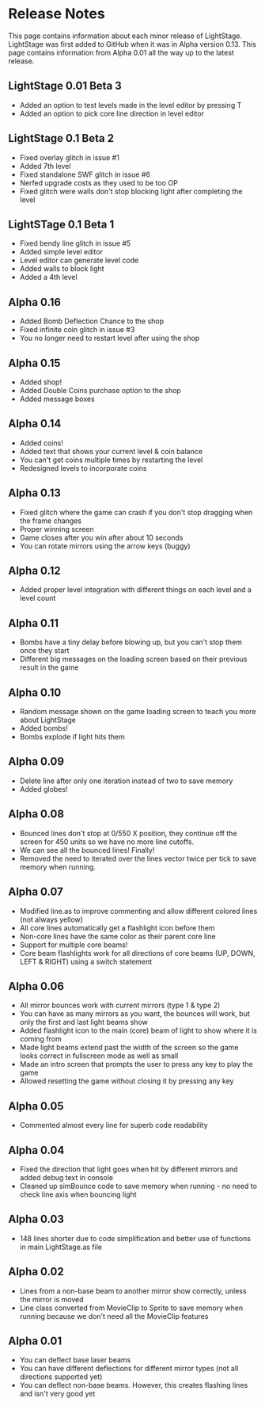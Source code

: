 # Release Notes
This page contains information about each minor release of LightStage. LightStage was first added to GitHub when it was in Alpha version 0.13. This page contains information from Alpha 0.01 all the way up to the latest release.

## LightStage 0.01 Beta 3
- Added an option to test levels made in the level editor by pressing T
- Added an option to pick core line direction in level editor

## LightStage 0.1 Beta 2
- Fixed overlay glitch in issue #1
- Added 7th level
- Fixed standalone SWF glitch in issue #6
- Nerfed upgrade costs as they used to be too OP
- Fixed glitch were walls don't stop blocking light after completing the level

## LightSTage 0.1 Beta 1
- Fixed bendy line glitch in issue #5
- Added simple level editor
- Level editor can generate level code
- Added walls to block light
- Added a 4th level

## Alpha 0.16
- Added Bomb Deflection Chance to the shop
- Fixed infinite coin glitch in issue #3
- You no longer need to restart level after using the shop

## Alpha 0.15
- Added shop!
- Added Double Coins purchase option to the shop
- Added message boxes

## Alpha 0.14
- Added coins!
- Added text that shows your current level & coin balance
- You can't get coins multiple times by restarting the level
- Redesigned levels to incorporate coins

## Alpha 0.13
- Fixed glitch where the game can crash if you don't stop dragging when the frame changes
- Proper winning screen
- Game closes after you win after about 10 seconds
- You can rotate mirrors using the arrow keys (buggy)

## Alpha 0.12
- Added proper level integration with different things on each level and a level count

## Alpha 0.11
- Bombs have a tiny delay before blowing up, but you can't stop them once they start
- Different big messages on the loading screen based on their previous result in the game

## Alpha 0.10
- Random message shown on the game loading screen to teach you more about LightStage
- Added bombs!
- Bombs explode if light hits them

## Alpha 0.09
- Delete line after only one iteration instead of two to save memory
- Added globes!

## Alpha 0.08
- Bounced lines don't stop at 0/550 X position, they continue off the screen for 450 units so we have no more line cutoffs.
- We can see all the bounced lines! Finally!
- Removed the need to iterated over the lines vector twice per tick to save memory when running.

## Alpha 0.07
- Modified line.as to improve commenting and allow different colored lines (not always yellow)
- All core lines automatically get a flashlight icon before them
- Non-core lines have the same color as their parent core line
- Support for multiple core beams!
- Core beam flashlights work for all directions of core beams (UP, DOWN, LEFT & RIGHT) using a switch statement

## Alpha 0.06
- All mirror bounces work with current mirrors (type 1 & type 2)
- You can have as many mirrors as you want, the bounces will work, but only the first and last light beams show
- Added flashlight icon to the main (core) beam of light to show where it is coming from
- Made light beams extend past the width of the screen so the game looks correct in fullscreen mode as well as small
- Made an intro screen that prompts the user to press any key to play the game
- Allowed resetting the game without closing it by pressing any key

## Alpha 0.05
- Commented almost every line for superb code readability

## Alpha 0.04
- Fixed the direction that light goes when hit by different mirrors and added debug text in console
- Cleaned up simBounce code to save memory when running - no need to check line axis when bouncing light

## Alpha 0.03
- 148 lines shorter due to code simplification and better use of functions in main LightStage.as file

## Alpha 0.02
- Lines from a non-base beam to another mirror show correctly, unless the mirror is moved
- Line class converted from MovieClip to Sprite to save memory when running because we don't need all the MovieClip features

## Alpha 0.01
- You can deflect base laser beams
- You can have different deflections for different mirror types (not all directions supported yet)
- You can deflect non-base beams. However, this creates flashing lines and isn't very good yet
